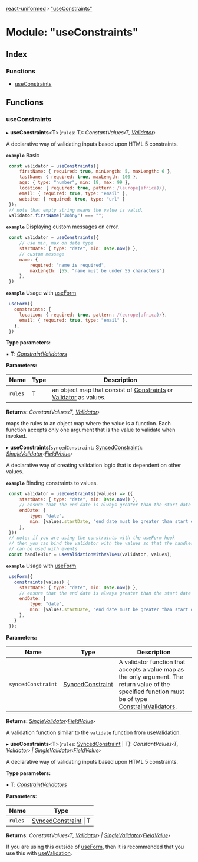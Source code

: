 [react-uniformed](../README.md) › ["useConstraints"](_useconstraints_useconstraints_.md)

# Module: "useConstraints"

## Index

### Functions

* [useConstraints](_useconstraints_useconstraints_.md#useconstraints)

## Functions

###  useConstraints

▸ **useConstraints**<**T**>(`rules`: T): *ConstantValues‹T, [Validator](../interfaces/_usevalidation_.validator.md)›*

A declarative way of validating inputs based upon HTML 5 constraints.

**`example`** <caption>Basic</caption>
```javascript
 const validator = useConstraints({
     firstName: { required: true, minLength: 5, maxLength: 6 },
     lastName: { required: true, maxLength: 100 },
     age: { type: "number", min: 18, max: 99 },
     location: { required: true, pattern: /(europe|africa)/},
     email: { required: true, type: "email" },
     website: { required: true, type: "url" }
 });
 // note that empty string means the value is valid.
 validator.firstName("Johny") === "";
```

**`example`** <caption>Displaying custom messages on error.</caption>
```javascript
 const validator = useConstraints({
     // use min, max on date type
     startDate: { type: "date", min: Date.now() },
     // custom message
     name: {
         required: "name is required",
         maxLength: [55, "name must be under 55 characters"]
     },
 })
```

**`example`** <caption>Usage with [useForm](_useform_.md#useform)</caption>
```javascript
 useForm({
   constraints: {
     location: { required: true, pattern: /(europe|africa)/},
     email: { required: true, type: "email" },
   },
 })
```

**Type parameters:**

▪ **T**: *[ConstraintValidators](_useconstraints_types_.md#constraintvalidators)*

**Parameters:**

Name | Type | Description |
------ | ------ | ------ |
`rules` | T | an object map that consist of [Constraints](../interfaces/_useconstraints_types_.constraints.md) or [Validator](../interfaces/_usevalidation_.validator.md) as values. |

**Returns:** *ConstantValues‹T, [Validator](../interfaces/_usevalidation_.validator.md)›*

maps the rules to an object map where the value is a function. Each function
accepts only one argument that is the value to validate when invoked.

▸ **useConstraints**(`syncedConstraint`: [SyncedConstraint](../interfaces/_useconstraints_types_.syncedconstraint.md)): *[SingleValidator](../interfaces/_usevalidation_.singlevalidator.md)‹[FieldValue](_usefields_.md#fieldvalue)›*

A declarative way of creating validation logic that is dependent on other values.

**`example`** <caption>Binding constraints to values.</caption>
```javascript
 const validator = useConstraints((values) => ({
     startDate: { type: "date", min: Date.now() },
     // ensure that the end date is always greater than the start date
     endDate: {
         type: "date",
         min: [values.startDate, "end date must be greater than start date"]
     },
 }))
 // note: if you are using the constraints with the useForm hook
 // then you can bind the validator with the values so that the handler
 // can be used with events
 const handleBlur = useValidationWithValues(validator, values);
```

**`example`** <caption>Usage with [useForm](_useform_.md#useform)</caption>

```javascript
 useForm({
   constraints(values) {
     startDate: { type: "date", min: Date.now() },
     // ensure that the end date is always greater than the start date
     endDate: {
         type: "date",
         min: [values.startDate, "end date must be greater than start date"]
     },
   }
 });
```

**Parameters:**

Name | Type | Description |
------ | ------ | ------ |
`syncedConstraint` | [SyncedConstraint](../interfaces/_useconstraints_types_.syncedconstraint.md) | A validator function that accepts a value map as the only argument. The return value of the specified function must be of type [ConstraintValidators](_useconstraints_types_.md#constraintvalidators). |

**Returns:** *[SingleValidator](../interfaces/_usevalidation_.singlevalidator.md)‹[FieldValue](_usefields_.md#fieldvalue)›*

A validation function similar to the `validate` function from [useValidation](_usevalidation_.md#usevalidation).

▸ **useConstraints**<**T**>(`rules`: [SyncedConstraint](../interfaces/_useconstraints_types_.syncedconstraint.md) | T): *ConstantValues‹T, [Validator](../interfaces/_usevalidation_.validator.md)› | [SingleValidator](../interfaces/_usevalidation_.singlevalidator.md)‹[FieldValue](_usefields_.md#fieldvalue)›*

A declarative way of validating inputs based upon HTML 5 constraints.

**Type parameters:**

▪ **T**: *[ConstraintValidators](_useconstraints_types_.md#constraintvalidators)*

**Parameters:**

Name | Type |
------ | ------ |
`rules` | [SyncedConstraint](../interfaces/_useconstraints_types_.syncedconstraint.md) &#124; T |

**Returns:** *ConstantValues‹T, [Validator](../interfaces/_usevalidation_.validator.md)› | [SingleValidator](../interfaces/_usevalidation_.singlevalidator.md)‹[FieldValue](_usefields_.md#fieldvalue)›*

If you are using this outside of [useForm](_useform_.md#useform),
then it is recommended that you use this with [useValidation](_usevalidation_.md#usevalidation).
